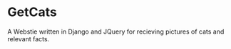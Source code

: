 GetCats
=======

A Webstie written in Django and JQuery for recieving pictures of cats and relevant facts.
